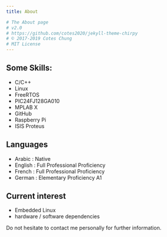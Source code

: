 ```yaml
---
title: About

# The About page
# v2.0
# https://github.com/cotes2020/jekyll-theme-chirpy
# © 2017-2019 Cotes Chung
# MIT License
---
```


## Some Skills:

 - C/C++
 - Linux
 - FreeRTOS
 - PIC24FJ128GA010
 - MPLAB X
 - GitHub
 - Raspberry Pi
 - ISIS Proteus

## Languages

- Arabic : Native
- English : Full Professional Proficiency
- French : Full Professional Proficiency
- German : Elementary Proficiency A1

## Current interest

- Embedded Linux 
- hardware / software dependencies

Do not hesitate to contact me personally for further information.
